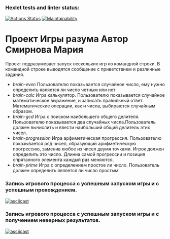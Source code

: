 ### Hexlet tests and linter status:
[![Actions Status](https://github.com/MashaYanson/frontend-project-44/workflows/hexlet-check/badge.svg)](https://github.com/MashaYanson/frontend-project-44/actions)
[![Maintainability](https://api.codeclimate.com/v1/badges/0f15bc153c1ff43b587f/maintainability)](https://codeclimate.com/github/MashaYanson/frontend-project-44/maintainability)
# Проект **Игры разума** Автор Смирнова Мария
Проект подразумевает запуск нескольких игр из командной строки. В командной строке выводятся сообщение с приветствием и различные задания.
- *brain-even* Пользователю показывается случайное число, ему нужно определить является ли число четным или  нет
- *brain-calc* Игра калькулятор. Пользователю показывается случайное математическое выражение, и записать правильный ответ. Математические операции, как и числа, выбираются случайным образом.
- *brain-gcd* Игра с поиском наибольшего общего делителя. Пользователю показывается два случайных числа.Пользователь должен вычислить и ввести наибольший общий делитель этих чисел.
- *brain-progression* Игра арфиметическая прогрессия. Пользователю показывается ряд чисел, образующий арифметическую прогрессию, заменив любое из чисел двумя точками. Игрок должен определить это число. Длинна самой прогрессии и позиция спрятанного элемента каждый раз меняются.
- *brain-prime* Игра с определением простое ли число. Пользователь должен определить является ли число простым.

 ###  Запись игрового процесса с успешным запуском игры и с успешным прохождением.
[![asciicast](https://asciinema.org/a/PRdzab28c7iIZRHCdsTxoZHK2.svg)](https://asciinema.org/a/PRdzab28c7iIZRHCdsTxoZHK2)

 ###  Запись игрового процесса с успешным запуском игры и с получением неверных результатов.

[![asciicast](https://asciinema.org/a/HlT3UYrHdDG5YSwxO8BM6xlBu.svg)](https://asciinema.org/a/HlT3UYrHdDG5YSwxO8BM6xlBu)